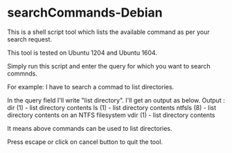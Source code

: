 # searchCommands-Debian
This is a shell script tool which lists the available command as per your search request.

This tool is tested on Ubuntu 1204 and Ubuntu 1604.

Simply run this script and enter the query for which you want to search commnds.

For example: I have to search a commad to list directories. 

In the query field I'll write "list directory". 
I'll get an output as below.
Output :
dir (1)              - list directory contents
ls (1)               - list directory contents
ntfsls (8)           - list directory contents on an NTFS filesystem
vdir (1)             - list directory contents

It means above commands can be used to list directories.

Press escape or click on cancel button to quit the tool.
